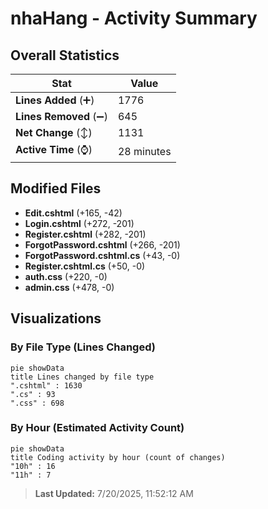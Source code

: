 # nhaHang - Activity Summary 

## Overall Statistics

| Stat                   | Value                                                             |
| ---------------------- | ----------------------------------------------------------------- |
| **Lines Added** (➕)   | 1776                                          |
| **Lines Removed** (➖) | 645                                        |
| **Net Change** (↕)    | 1131                |
| **Active Time** (⌚)   | 28 minutes |


## Modified Files
- **Edit.cshtml** (+165, -42)
- **Login.cshtml** (+272, -201)
- **Register.cshtml** (+282, -201)
- **ForgotPassword.cshtml** (+266, -201)
- **ForgotPassword.cshtml.cs** (+43, -0)
- **Register.cshtml.cs** (+50, -0)
- **auth.css** (+220, -0)
- **admin.css** (+478, -0)

## Visualizations

### By File Type (Lines Changed)

```mermaid
pie showData
title Lines changed by file type
".cshtml" : 1630
".cs" : 93
".css" : 698
```

### By Hour (Estimated Activity Count)

```mermaid
pie showData
title Coding activity by hour (count of changes)
"10h" : 16
"11h" : 7
```


> **Last Updated:** 7/20/2025, 11:52:12 AM